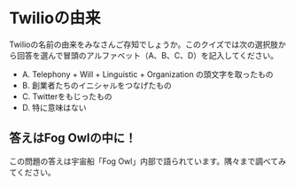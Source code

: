 # Twilioの由来

Twilioの名前の由来をみなさんご存知でしょうか。このクイズでは次の選択肢から回答を選んで冒頭のアルファベット（A、B、C、D）を記入してください。

- A. Telephony + Will + Linguistic + Organization の頭文字を取ったもの
- B. 創業者たちのイニシャルをつなげたもの
- C. Twitterをもじったもの
- D. 特に意味はない


## 答えはFog Owlの中に！

この問題の答えは宇宙船「Fog Owl」内部で語られています。隅々まで調べてみてください。